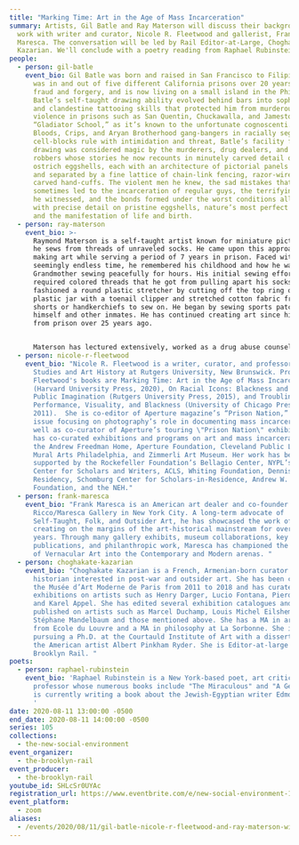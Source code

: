 ```yaml
---
title: "Marking Time: Art in the Age of Mass Incarceration"
summary: Artists, Gil Batle and Ray Materson will discuss their background and
  work with writer and curator, Nicole R. Fleetwood and gallerist, Frank
  Maresca. The conversation will be led by Rail Editor-at-Large, Choghakate
  Kazarian. We'll conclude with a poetry reading from Raphael Rubinstein.
people:
  - person: gil-batle
    event_bio: Gil Batle was born and raised in San Francisco to Filipino parents,
      was in and out of five different California prisons over 20 years for
      fraud and forgery, and is now living on a small island in the Philippines.
      Batle’s self-taught drawing ability evolved behind bars into sophisticated
      and clandestine tattooing skills that protected him from murderous gang
      violence in prisons such as San Quentin, Chuckawalla, and Jamestown— the
      “Gladiator School,” as it’s known to the unfortunate cognoscenti. Where
      Bloods, Crips, and Aryan Brotherhood gang-bangers in racially segregated
      cell-blocks rule with intimidation and threat, Batle’s facility for
      drawing was considered magic by the murderers, drug dealers, and armed
      robbers whose stories he now recounts in minutely carved detail on fragile
      ostrich eggshells, each with an architecture of pictorial panels supported
      and separated by a fine lattice of chain-link fencing, razor-wire, or
      carved hand-cuffs. The violent men he knew, the sad mistakes that
      sometimes led to the incarceration of regular guys, the terrifying events
      he witnessed, and the bonds formed under the worst conditions all appear
      with precise detail on pristine eggshells, nature’s most perfect creation
      and the manifestation of life and birth.
  - person: ray-materson
    event_bio: >-
      Raymond Materson is a self-taught artist known for miniature pictures that
      he sews from threads of unraveled socks. He came upon this approach to
      making art while serving a period of 7 years in prison. Faced with
      seemingly endless time, he remembered his childhood and how he watched his
      Grandmother sewing peacefully for hours. His initial sewing efforts
      required colored threads that he got from pulling apart his socks. He
      fashioned a round plastic stretcher by cutting off the top ring of a
      plastic jar with a toenail clipper and stretched cotton fabric from boxer
      shorts or handkerchiefs to sew on. He began by sewing sports patches for
      himself and other inmates. He has continued creating art since his release
      from prison over 25 years ago. 


      Materson has lectured extensively, worked as a drug abuse counselor, and has had numerous gallery shows as well as being exhibited in the New Museum of Contemporary Art, the Museum of Fine Arts in Boston, The Hudson River Museum, Baltimore’s American Visionary Art Museum, The American Folk Art Museum, and most recently at Christie’s in New York. His work has been featured in the New York Times, the Washington Post, Sports Illustrated, and numerous other publications and news shows. Materson’s remarkable life from drug addiction to prison and the discovery of his artistic talents was published in 2002 in Sins and Needles: A Story of Spiritual Mending. He was the first artist to receive the Innovators Combating Substance Abuse Award from the Robert Wood Johnson Foundation. 
  - person: nicole-r-fleetwood
    event_bio: "Nicole R. Fleetwood is a writer, curator, and professor of American
      Studies and Art History at Rutgers University, New Brunswick. Professor
      Fleetwood's books are Marking Time: Art in the Age of Mass Incarceration
      (Harvard University Press, 2020), On Racial Icons: Blackness and the
      Public Imagination (Rutgers University Press, 2015), and Troubling Vision:
      Performance, Visuality, and Blackness (University of Chicago Press,
      2011).  She is co-editor of Aperture magazine’s “Prison Nation,” a special
      issue focusing on photography’s role in documenting mass incarceration, as
      well as co-curator of Aperture’s touring \"Prison Nation\" exhibition. She
      has co-curated exhibitions and programs on art and mass incarceration at
      the Andrew Freedman Home, Aperture Foundation, Cleveland Public Library,
      Mural Arts Philadelphia, and Zimmerli Art Museum. Her work has been
      supported by the Rockefeller Foundation’s Bellagio Center, NYPL’s Cullman
      Center for Scholars and Writers, ACLS, Whiting Foundation, Denniston Hill
      Residency, Schomburg Center for Scholars-in-Residence, Andrew W. Mellon
      Foundation, and the NEH."
  - person: frank-maresca
    event_bio: "Frank Maresca is an American art dealer and co-founder of
      Ricco/Maresca Gallery in New York City. A long-term advocate of
      Self-Taught, Folk, and Outsider Art, he has showcased the work of artists
      creating on the margins of the art-historical mainstream for over 35
      years. Through many gallery exhibits, museum collaborations, key
      publications, and philanthropic work, Maresca has championed the crossover
      of Vernacular Art into the Contemporary and Modern arenas. "
  - person: choghakate-kazarian
    event_bio: "Choghakate Kazarian is a French, Armenian-born curator and art
      historian interested in post-war and outsider art. She has been curator at
      the Musée d’Art Moderne de Paris from 2011 to 2018 and has curated several
      exhibitions on artists such as Henry Darger, Lucio Fontana, Piero Manzoni
      and Karel Appel. She has edited several exhibition catalogues and
      published on artists such as Marcel Duchamp, Louis Michel Eilshemius,
      Stéphane Mandelbaum and those mentioned above. She has a MA in art history
      from Ecole du Louvre and a MA in philosophy at La Sorbonne. She is now
      pursuing a Ph.D. at the Courtauld Institute of Art with a dissertation on
      the American artist Albert Pinkham Ryder. She is Editor-at-large at the
      Brooklyn Rail. "
poets:
  - person: raphael-rubinstein
    event_bio: 'Raphael Rubinstein is a New York-based poet, art critic, and
      professor whose numerous books include "The Miraculous" and "A Geniza." He
      is currently writing a book about the Jewish-Egyptian writer Edmond Jabès.
      '
date: 2020-08-11 13:00:00 -0500
end_date: 2020-08-11 14:00:00 -0500
series: 105
collections:
  - the-new-social-environment
event_organizer:
  - the-brooklyn-rail
event_producer:
  - the-brooklyn-rail
youtube_id: SHLcSr0UYAc
registration_url: https://www.eventbrite.com/e/new-social-environment-105-gil-batle-nicole-r-fleetwood-ray-materson-tickets-116154752993
event_platform:
  - zoom
aliases:
  - /events/2020/08/11/gil-batle-nicole-r-fleetwood-and-ray-materson-with-choghakate-kazarian/
---
```

